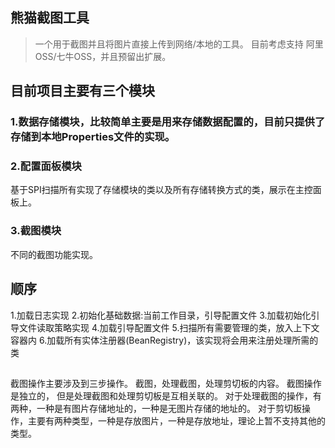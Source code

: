 ## 熊猫截图工具
> 一个用于截图并且将图片直接上传到网络/本地的工具。
目前考虑支持 阿里OSS/七牛OSS，并且预留出扩展。

## 目前项目主要有三个模块

### 1.数据存储模块，比较简单主要是用来存储数据配置的，目前只提供了存储到本地Properties文件的实现。
### 2.配置面板模块
基于SPI扫描所有实现了存储模块的类以及所有存储转换方式的类，展示在主控面板上。
### 3.截图模块
不同的截图功能实现。
## 顺序
1.加载日志实现
2.初始化基础数据:当前工作目录，引导配置文件
3.加载初始化引导文件读取策略实现
4.加载引导配置文件
5.扫描所有需要管理的类，放入上下文容器内
6.加载所有实体注册器(BeanRegistry)，该实现将会用来注册处理所需的类

##

截图操作主要涉及到三步操作。
截图，处理截图，处理剪切板的内容。
截图操作是独立的，
但是处理截图和处理剪切板是互相关联的。
对于处理截图的操作，有两种，一种是有图片存储地址的，一种是无图片存储的地址的。
对于剪切板操作，主要有两种类型，一种是存放图片，一种是存放地址，理论上暂不支持其他的类型。
